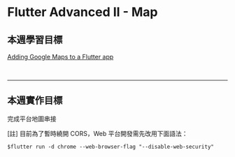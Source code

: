 # Flutter Advanced II - Map

## 本週學習目標

[Adding Google Maps to a Flutter app](https://codelabs.developers.google.com/codelabs/google-maps-in-flutter)

<br>

---

## 本週實作目標

完成平台地圖串接

[註] 目前為了暫時繞開 CORS，Web 平台開發需先改用下面語法：

```
$flutter run -d chrome --web-browser-flag "--disable-web-security"
```
